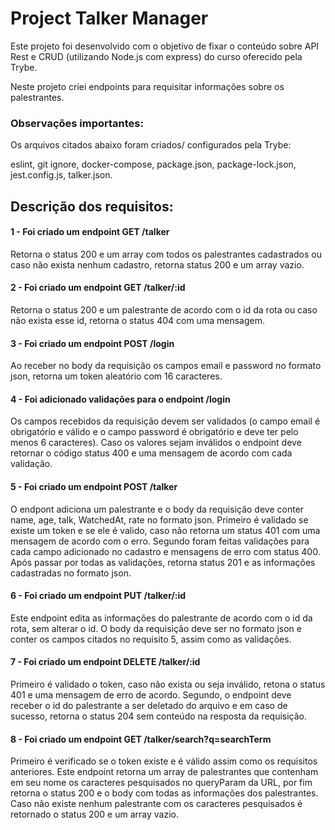 # Project Talker Manager

Este projeto foi desenvolvido com o objetivo de fixar o conteúdo sobre API Rest e CRUD (utilizando Node.js com express) do curso oferecido pela Trybe.

Neste projeto criei endpoints para requisitar informações sobre os palestrantes.

### Observações importantes:

Os arquivos citados abaixo foram criados/ configurados pela Trybe:

eslint, git ignore, docker-compose, package.json, package-lock.json, jest.config.js, talker.json.

## Descrição dos requisitos:

#### 1 - Foi criado um endpoint GET /talker
Retorna o status 200 e um array com todos os palestrantes cadastrados ou caso não exista nenhum cadastro, retorna status 200 e um array vazio.

#### 2 - Foi criado um endpoint GET /talker/:id
Retorna o status 200 e um palestrante de acordo com o id da rota ou caso não exista esse id, retorna o status 404 com uma mensagem.

#### 3 - Foi criado um endpoint POST /login
Ao receber no body da requisição os campos email e password no formato json, retorna um token aleatório com 16 caracteres.

#### 4 - Foi adicionado validações para o endpoint /login
Os campos recebidos da requisição devem ser validados (o campo email é obrigatório e válido e o campo password é obrigatório e deve ter pelo menos 6 caracteres). 
Caso os valores sejam inválidos o endpoint deve retornar o código status 400 e uma mensagem de acordo com cada validação.

#### 5 - Foi criado um endpoint POST /talker
O endpont adiciona um palestrante e o body da requisição deve conter name, age, talk, WatchedAt, rate no formato json.
Primeiro é validado se existe um token e se ele é valido, caso não retorna um status 401 com uma mensagem de acordo com o erro.
Segundo foram feitas validações para cada campo adicionado no cadastro e mensagens de erro com status 400.
Após passar por todas as validações, retorna status 201 e as informações cadastradas no formato json.

#### 6 - Foi criado um endpoint PUT /talker/:id
Este endpoint edita as informações do palestrante de acordo com o id da rota, sem alterar o id. O body da requisição deve ser no formato json e conter os campos citados no requisito 5, assim como as validações.

#### 7 - Foi criado um endpoint DELETE /talker/:id
Primeiro é validado o token, caso não exista ou seja inválido, retona o status 401 e uma mensagem de erro de acordo. 
Segundo, o endpoint deve receber o id do palestrante a ser deletado do arquivo e em caso de sucesso, retorna o status 204 sem conteúdo na resposta da requisição.

#### 8 - Foi criado um endpoint GET /talker/search?q=searchTerm
Primeiro é verificado se o token existe e é válido assim como os requisitos anteriores.
Este endpoint retorna um array de palestrantes que contenham em seu nome os caracteres pesquisados no queryParam da URL, por fim retorna o status 200 e o body com todas as informações dos palestrantes.
Caso não existe nenhum palestrante com os caracteres pesquisados é retornado o status 200 e um array vazio.
